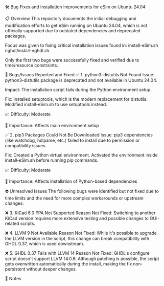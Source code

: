 🛠️ Bug Fixes and Installation Improvements for eSim on Ubuntu 24.04

📋 Overview
This repository documents the initial debugging and modification efforts to get eSim running on Ubuntu 24.04, which is not officially supported due to outdated dependencies and deprecated packages.

Focus was given to fixing critical installation issues found in:
install-eSim.sh
nghdl/install-nghdl.sh

Only the first two bugs were successfully fixed and verified due to time/resource constraints.

🐞 Bugs/Issues Reported and Fixed
✅ 1. python3-distutils Not Found
Issue: python3-distutils package is deprecated and not available in Ubuntu 24.04.

Impact: The installation script fails during the Python environment setup.

Fix:
Installed setuptools, which is the modern replacement for distutils.
Modified install-eSim.sh to use setuptools instead.

📈 Difficulty: Moderate

📌 Importance: Affects main environment setup

✅ 2. pip3 Packages Could Not Be Downloaded
Issue: pip3 dependencies (like watchdog, hdlparse, etc.) failed to install due to permission or compatibility issues.

Fix:
Created a Python virtual environment.
Activated the environment inside install-eSim.sh before running pip commands.

📈 Difficulty: Moderate

📌 Importance: Affects installation of Python-based dependencies

⛔ Unresolved Issues
The following bugs were identified but not fixed due to time limits and the need for more complex workarounds or upstream changes:

❌ 3. KiCad 6.0 PPA Not Supported
Reason Not Fixed: Switching to another KiCad version requires more extensive testing and possible changes to GUI-related scripts.

❌ 4. LLVM 9 Not Available
Reason Not Fixed: While it's possible to upgrade the LLVM version in the script, this change can break compatibility with GHDL 0.37, which is used downstream.

❌ 5. GHDL 0.37 Fails with LLVM 14
Reason Not Fixed: GHDL's configure script doesn't support LLVM 14.0.6. Although patching is possible, the script gets overwritten automatically during the install, making the fix non-persistent without deeper changes.

📝 Notes
